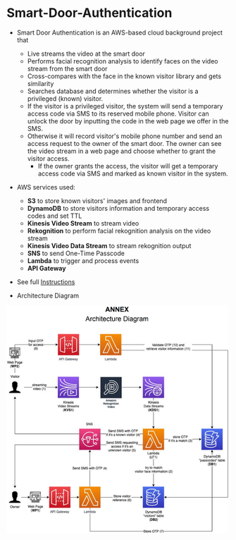 # Smart-Door-Authentication

- Smart Door Authentication is an AWS-based cloud background project that
    - Live streams the video at the smart door
    - Performs facial recognition analysis to identify faces on the video stream from the smart door
    - Cross-compares with the face in the known visitor library and gets similarity
    - Searches database and determines whether the visitor is a privileged (known) visitor. 
    - If the visitor is a privileged visitor, the system will send a temporary access code via SMS to its reserved mobile phone. Visitor can unlock the door by inputting the code in the web page we offer in the SMS.
    - Otherwise it will record visitor's mobile phone number and send an access request to the owner of the smart door. The owner can see the video stream in a web page and choose whether to grant the visitor access. 
        - If the owner grants the access, the visitor will get a temporary access code via SMS and marked as known visitor in the system.

- AWS services used:
    - **S3** to store known visitors' images and frontend
    - **DynamoDB** to store visitors information and temporary access codes and set TTL
    - **Kinesis Video Stream** to stream video
    - **Rekognition** to perform facial rekognition analysis on the video stream
    - **Kinesis Video Data Stream** to stream rekognition output
    - **SNS** to send One-Time Passcode
    - **Lambda** to trigger and process events
    - **API Gateway**

- See full [Instructions](Instruction.pdf)

- Architecture Diagram

![overview](architecture.png)
